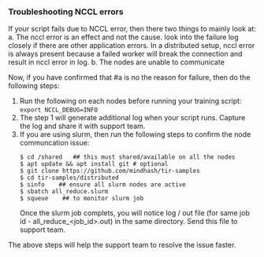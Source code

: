 ### Troubleshooting NCCL errors

If your script fails due to NCCL error, then there two things to mainly look at: 
a. The nccl error is an effect and not the cause. look into the failure log closely if there are other application errors. In a distributed setup, nccl error is always present because a failed worker will break the connection and result in nccl error in log.
b. The nodes are unable to communicate

Now, if you have confirmed that #a is no the reason for failure, then do the following steps:
1. Run the following on each nodes before running your training script: `export NCCL_DEBUG=INFO`
2. The step 1 will generate additional log when your script runs. Capture the log and share it with support team. 
3. If you are using slurm, then run the following steps to confirm the node communcation issue:
   ```
   $ cd /shared   ## this must shared/available on all the nodes 
   $ apt update && apt install git # optional 
   $ git clone https://github.com/mindhash/tir-samples
   $ cd tir-samples/distributed
   $ sinfo    ## ensure all slurm nodes are active 
   $ sbatch all_reduce.slurm
   $ squeue    ## to monitor slurm job 
   ```
   Once the slurm job complets, you will notice log / out file (for same job id - all_reduce_<job_id>.out) in the same directory. Send this file to support team.

The above steps will help the support team to resolve the issue faster. 
